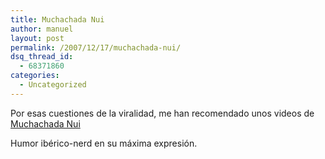 ```yaml
---
title: Muchachada Nui
author: manuel
layout: post
permalink: /2007/12/17/muchachada-nui/
dsq_thread_id:
  - 68371860
categories:
  - Uncategorized
---
```

Por esas cuestiones de la viralidad, me han recomendado unos videos de [Muchachada Nui][1]

Humor ibérico-nerd en su máxima expresión.

 [1]: http://muchachadanui.rtve.es/